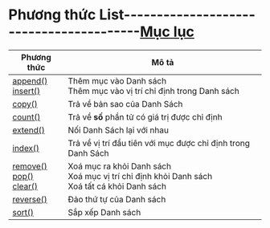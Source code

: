 # Phương thức List----------------------------------------[Mục lục](https://github.com/Zenfection/Python)

| Phương thức                                                                                                                                                                                      | Mô tả                                                                                            |
| ------------------------------------------------------------------------------------------------------------------------------------------------------------------------------------------------ | ------------------------------------------------------------------------------------------------ |
| [append()](https://www.w3schools.com/python/ref_list_append.asp)<br>[insert()](https://www.w3schools.com/python/ref_list_insert.asp)                                                             | Thêm mục vào Danh sách<br>Thêm mục vào vị trí chỉ định trong Danh sách                           |
| [copy()](https://www.w3schools.com/python/ref_list_copy.asp)                                                                                                                                     | Trả về bản sao của Danh Sách                                                                     |
| [count()](https://www.w3schools.com/python/ref_list_count.asp)                                                                                                                                   | Trả về **số** phần tử có giá trị được chỉ định                                                   |
| [extend()](https://www.w3schools.com/python/ref_list_extend.asp)                                                                                                                                 | Nối Danh Sách lại với nhau                                                                       |
| [index()](https://www.w3schools.com/python/ref_list_index.asp)                                                                                                                                   | Trả về vị trí đầu tiên với mục được chỉ định trong Danh Sách                                     |
| [remove()](https://www.w3schools.com/python/ref_list_remove.asp)<br>[pop()](https://www.w3schools.com/python/ref_list_pop.asp)<br>[clear()](https://www.w3schools.com/python/ref_list_clear.asp) | Xoá mục ra khỏi Danh sách<br>Xoá mục vị trí chỉ định khỏi Danh sách<br>Xoá tất cá khỏi Danh sách |
| [reverse()](https://www.w3schools.com/python/ref_list_reverse.asp)                                                                                                                               | Đảo thứ tự của Danh sách                                                                         |
| [sort()](https://www.w3schools.com/python/ref_list_sort.asp)                                                                                                                                     | Sắp xếp Danh sách                                                                                |
